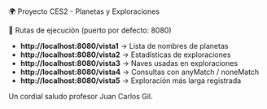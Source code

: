 🌍 Proyecto CES2 - Planetas y Exploraciones

📌 Rutas de ejecución (puerto por defecto: 8080)
- **http://localhost:8080/vista1** → Lista de nombres de planetas  
- **http://localhost:8080/vista2** → Estadísticas de exploraciones  
- **http://localhost:8080/vista3** → Naves usadas en exploraciones  
- **http://localhost:8080/vista4** → Consultas con anyMatch / noneMatch  
- **http://localhost:8080/vista5** → Exploración más larga registrada

Un cordial saludo profesor Juan Carlos Gil. 
